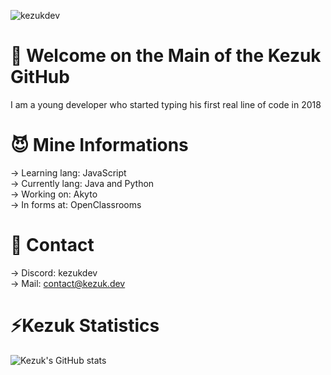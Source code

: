 <p align="left"> <img src="https://komarev.com/ghpvc/?username=kezukdev&label=Profile%20views&color=0e75b6&style=flat" alt="kezukdev" /> </p>

# 💼 Welcome on the Main of the Kezuk GitHub
I am a young developer who started typing his first real line of code in 2018

# 😈 Mine Informations
 -> Learning lang: JavaScript\
 -> Currently lang: Java and Python\
 -> Working on: Akyto\
 -> In forms at: OpenClassrooms

# 🤖 Contact
 -> Discord: kezukdev\
 -> Mail: contact@kezuk.dev
 
 # ⚡️Kezuk Statistics
![Kezuk's GitHub stats](https://github-readme-stats.vercel.app/api?username=kezukdev&count_private=true)
